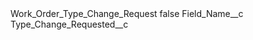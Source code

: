 <?xml version="1.0" encoding="UTF-8"?>
<CustomMetadata xmlns="http://soap.sforce.com/2006/04/metadata" xmlns:xsi="http://www.w3.org/2001/XMLSchema-instance" xmlns:xsd="http://www.w3.org/2001/XMLSchema">
    <label>Work_Order_Type_Change_Request</label>
    <protected>false</protected>
    <values>
        <field>Field_Name__c</field>
        <value xsi:type="xsd:string">Type_Change_Requested__c</value>
    </values>
</CustomMetadata>
